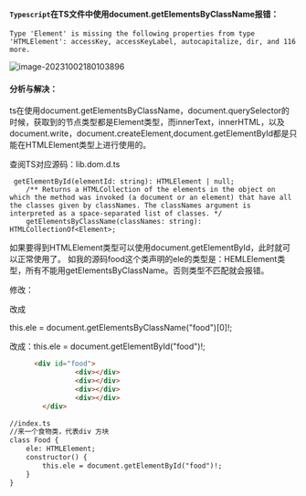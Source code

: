#### `Typescript`在TS文件中使用document.getElementsByClassName报错：

`Type 'Element' is missing the following properties from type 'HTMLElement': accessKey, accessKeyLabel, autocapitalize, dir, and 116 more.`

![image-20231002180103896](E:\图片\typora\image-20231002180103896.png)

#### 分析与解决：

ts在使用document.getElementsByClassName，document.querySelector的时候，获取到的节点类型都是Element类型，而innerText，innerHTML，以及document.write，document.createElement,document.getElementById都是只能在HTMLElement类型上进行使用的。

查阅TS对应源码：lib.dom.d.ts

```tsx
 getElementById(elementId: string): HTMLElement | null;
    /** Returns a HTMLCollection of the elements in the object on which the method was invoked (a document or an element) that have all the classes given by classNames. The classNames argument is interpreted as a space-separated list of classes. */
    getElementsByClassName(classNames: string): HTMLCollectionOf<Element>;
```

如果要得到HTMLElement类型可以使用document.getElementById，此时就可以正常使用了。
如我的源码food这个类声明的ele的类型是：HEMLElement类型，所有不能用getElementsByClassName。否则类型不匹配就会报错。

修改：<div class="food">改成 <div id="food">

this.ele = document.getElementsByClassName("food")[0]!;

改成：this.ele = document.getElementById("food")!;

```html
      <div id="food">
                <div></div>
                <div></div>
                <div></div>
                <div></div>
        </div>
 
//index.ts
//来一个食物类，代表div 方块
class Food {
    ele: HTMLElement;
    constructor() {
        this.ele = document.getElementById("food")!;
    }
}
```

